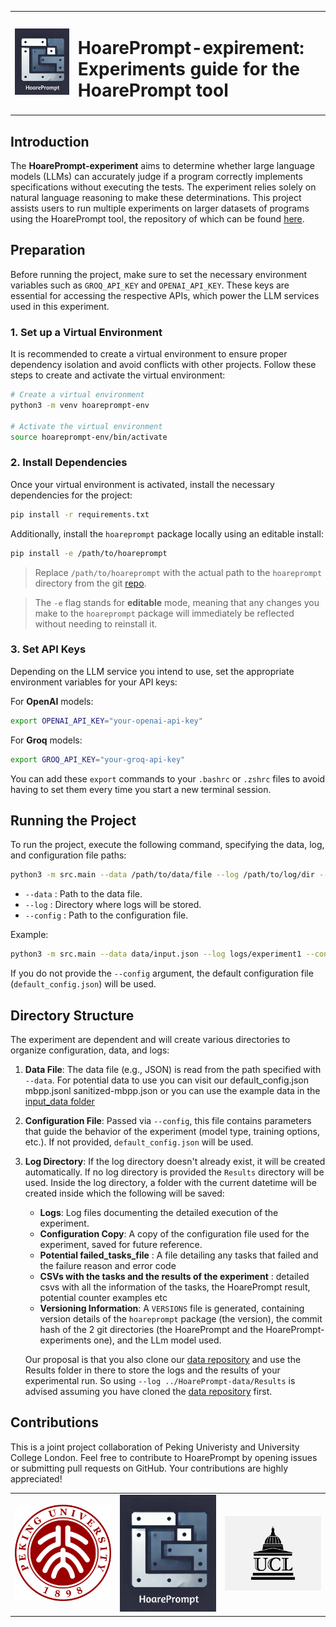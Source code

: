 
<table>
  <tr>
    <td style="width: 20%; text-align: center;">
      <img src="./assets/HoarePrompt_logo.png" alt="HoarePrompt Logo" width="100"/>
    </td>
    <td style="width: 80%; text-align: left;">
      <h1>HoarePrompt-expirement: Experiments guide for the HoarePrompt tool</h1>
    </td>
  </tr>
</table>

## Introduction

The **HoarePrompt-experiment** aims to determine whether large language models (LLMs) can accurately judge if a program correctly implements specifications without executing the tests. The experiment relies solely on natural language reasoning to make these determinations. This project assists users to run multiple experiments on larger datasets of programs using the HoarePrompt tool, the repository of which can be found [here](https://github.com/msv-lab/HoarePrompt).


## Preparation

Before running the project, make sure to set the necessary environment variables such as `GROQ_API_KEY` and `OPENAI_API_KEY`. These keys are essential for accessing the respective APIs, which power the LLM services used in this experiment.

### 1. Set up a Virtual Environment

It is recommended to create a virtual environment to ensure proper dependency isolation and avoid conflicts with other projects. Follow these steps to create and activate the virtual environment:

```bash
# Create a virtual environment
python3 -m venv hoareprompt-env

# Activate the virtual environment
source hoareprompt-env/bin/activate
```

### 2. Install Dependencies

Once your virtual environment is activated, install the necessary dependencies for the project:

```bash
pip install -r requirements.txt
```

Additionally, install the `hoareprompt` package locally using an editable install:

```bash
pip install -e /path/to/hoareprompt
```

> Replace `/path/to/hoareprompt` with the actual path to the `hoareprompt` directory from the git  [repo](https://github.com/msv-lab/HoarePrompt).
  
> The `-e` flag stands for **editable** mode, meaning that any changes you make to the `hoareprompt` package will immediately be reflected without needing to reinstall it.

### 3. Set API Keys

Depending on the LLM service you intend to use, set the appropriate environment variables for your API keys:

For **OpenAI** models:
```bash
export OPENAI_API_KEY="your-openai-api-key"
```

For **Groq** models:
```bash
export GROQ_API_KEY="your-groq-api-key"
```

You can add these `export` commands to your `.bashrc` or `.zshrc` files to avoid having to set them every time you start a new terminal session.

## Running the Project

To run the project, execute the following command, specifying the data, log, and configuration file paths:

```bash
python3 -m src.main --data /path/to/data/file --log /path/to/log/dir --config /path/to/config/file
```

- `--data` : Path to the data file.
- `--log` : Directory where logs will be stored.
- `--config` : Path to the configuration file.

Example:
```bash
python3 -m src.main --data data/input.json --log logs/experiment1 --config configs/custom_config.json
```

If you do not provide the `--config` argument, the default configuration file (`default_config.json`) will be used.

## Directory Structure

The experiment are dependent and will create various directories to organize configuration, data, and logs:

1. **Data File**: The data file (e.g., JSON) is read from the path specified with `--data`. For potential data to use you can visit our default_config.json mbpp.jsonl sanitized-mbpp.json or you can use the example data in the [input_data folder](./input_data)

2. **Configuration File**: Passed via `--config`, this file contains parameters that guide the behavior of the experiment (model type, training options, etc.). If not provided, `default_config.json` will be used.
3. **Log Directory**: If the log directory doesn't already exist, it will be created automatically. If no log directory is provided the `Results` directory will be used. Inside the log directory, a folder with the current datetime will be created inside which the following will be saved:
    - **Logs**: Log files documenting the detailed execution of the experiment.
    - **Configuration Copy**: A copy of the configuration file used for the experiment, saved for future reference.
    - **Potential failed_tasks_file** : A file detailing any tasks that failed and the failure reason and error code
    - **CSVs with the tasks and the results of the experiment** : detailed csvs with all the information of the tasks, the HoarePrompt result, potential counter examples etc
    - **Versioning Information**: A `VERSIONS` file is generated, containing version details of the `hoareprompt` package (the version), the commit hash of the 2 git directories (the HoarePrompt and the HoarePrompt-experiments one), and the LLm model used.

    Our proposal is that you also clone our [data repository](https://github.com/msv-lab/HoarePrompt-data) and use the Results folder in there to store the logs and the results of your experimental run. So using  `--log ../HoarePrompt-data/Results` is advised assuming you have cloned the [data repository](https://github.com/msv-lab/HoarePrompt-data) first.


## Contributions
This is a joint project collaboration of Peking Univeristy and University College London.
Feel free to contribute to HoarePrompt by opening issues or submitting pull requests on GitHub. Your contributions are highly appreciated!

<table>
  <tr>
    <td style="text-align: center;">
      <img src="./assets/PKU.png" alt="Image 1" width="300"/>
    </td>
    <td style="text-align: center;">
      <img src="./assets/HoarePrompt_logo.png" alt="Image 2" width="300"/>
    </td>
    <td style="text-align: center;">
      <img src="./assets/UCL.png" alt="Image 3" width="300"/>
    </td>
  </tr>
</table>

